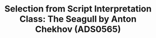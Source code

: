 ---
layout: manifest
title: 'Selection from Script Interpretation Class: The Seagull by Anton Chekhov (ADS0565)'
manifest_name: selection-from-script-interpretation-class-the-seagull-by-anton-chekhov-ads0565-

---